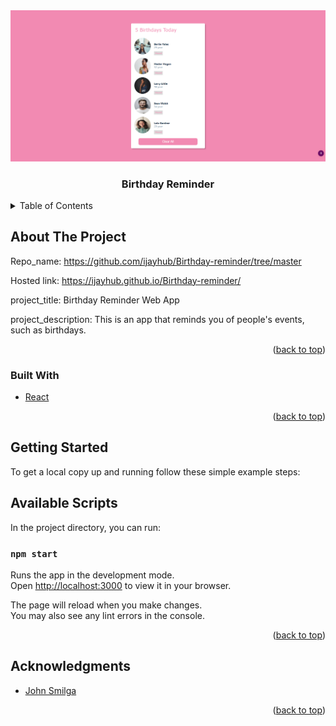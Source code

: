 
<div id="top"></div>
<div align="center">
  <a href=" https://ijayhub.github.io/Birthday-reminder/">
    <img src="./src/img/birthday-reminder.png" alt="App">
  </a>

<h3>Birthday Reminder</h3>
</div>
<!-- TABLE OF CONTENTS -->
<details>
  <summary>Table of Contents</summary>
  <ol>
    <li>
      <a href="#about-the-project">About The Project</a>
      <ul>
          <li><a href="#built-with">Built With</a></li>
          <li><a href="#getting-started">Getting Started</a></li>
          <li><a href="#acknowledgments">Acknowledgments</a></li>
         </ul>
    </li>      
  </ol>
</details>

## About The Project

<!-- [![Product Name Screen Shot][product-screenshot]](https://example.com) -->

Repo_name: https://github.com/ijayhub/Birthday-reminder/tree/master

Hosted link: https://ijayhub.github.io/Birthday-reminder/


project_title: Birthday Reminder Web App

project_description: This is an app that reminds you of people's events, such as birthdays.

<p align="right">(<a href="#top">back to top</a>)</p>

### Built With

* [React](https://reactjs.org/)




<p align="right">(<a href="#top">back to top</a>)</p>

## Getting Started
To get a local copy up and running follow these simple example steps:
## Available Scripts

In the project directory, you can run:

 ### `npm start`

Runs the app in the development mode.\
Open [http://localhost:3000](http://localhost:3000) to view it in your browser.

The page will reload when you make changes.\
You may also see any lint errors in the console.

<p align="right">(<a href="#top">back to top</a>)</p>

## Acknowledgments
* [John Smilga](https://react-projects.netlify.app/)

<p align="right">(<a href="#top">back to top</a>)</p>


 



